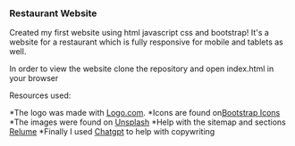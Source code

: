 ### Restaurant Website

Created my first website using html javascript css and bootstrap!
It's a website for a restaurant which is fully responsive for mobile and tablets as well.

In order to view the website clone the repository and open index.html in your browser

Resources used:

*The logo was made with [Logo.com](https://app.logo.com/).
*Icons are found on[Bootstrap Icons](https://icons.getbootstrap.com/)
*The images were found on [Unsplash](https://unsplash.com/)
*Help with the sitemap and sections [Relume](https://www.relume.io/)
*Finally I used [Chatgpt](https://chat.openai.com/) to help with copywriting





